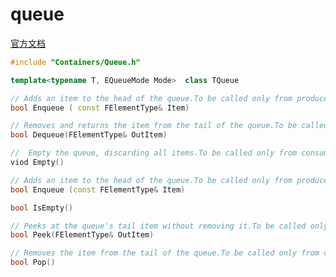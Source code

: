 # queue

[官方文档](https://dev.epicgames.com/documentation/en-us/unreal-engine/API/Runtime/Core/Containers/TQueue?application_version=5.4)

```cpp
#include "Containers/Queue.h"

template<typename T, EQueueMode Mode>  class TQueue

// Adds an item to the head of the queue.To be called only from producer thread(s).
bool Enqueue ( const FElementType& Item)

// Removes and returns the item from the tail of the queue.To be called only from consumer thread.
bool Dequeue(FElementType& OutItem)

// 	Empty the queue, discarding all items.To be called only from consumer thread.
viod Empty()

// Adds an item to the head of the queue.To be called only from producer thread(s).
bool Enqueue (const FElementType& Item)

bool IsEmpty()

// Peeks at the queue's tail item without removing it.To be called only from consumer thread.
bool Peek(FElementType& OutItem)

// Removes the item from the tail of the queue.To be called only from consumer thread.
bool Pop()
```
